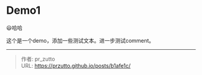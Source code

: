 # Demo1

😃哈哈
<!--more-->
这个是一个demo，添加一些测试文本。进一步测试comment。

---

> 作者: pr_zutto  
> URL: https://przutto.github.io/posts/b1afe1c/  

